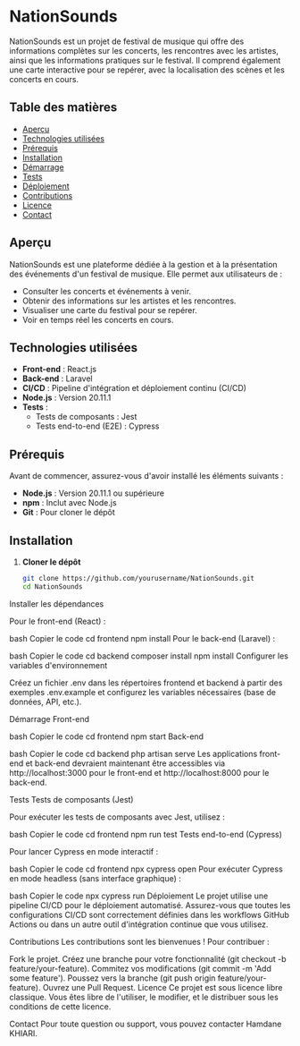 # NationSounds

NationSounds est un projet de festival de musique qui offre des informations complètes sur les concerts, les rencontres avec les artistes, ainsi que les informations pratiques sur le festival. Il comprend également une carte interactive pour se repérer, avec la localisation des scènes et les concerts en cours.

## Table des matières

- [Aperçu](#aperçu)
- [Technologies utilisées](#technologies-utilisées)
- [Prérequis](#prérequis)
- [Installation](#installation)
- [Démarrage](#démarrage)
- [Tests](#tests)
- [Déploiement](#déploiement)
- [Contributions](#contributions)
- [Licence](#licence)
- [Contact](#contact)

## Aperçu

NationSounds est une plateforme dédiée à la gestion et à la présentation des événements d'un festival de musique. Elle permet aux utilisateurs de :

- Consulter les concerts et événements à venir.
- Obtenir des informations sur les artistes et les rencontres.
- Visualiser une carte du festival pour se repérer.
- Voir en temps réel les concerts en cours.

## Technologies utilisées

- **Front-end** : React.js
- **Back-end** : Laravel
- **CI/CD** : Pipeline d'intégration et déploiement continu (CI/CD)
- **Node.js** : Version 20.11.1
- **Tests** :
  - Tests de composants : Jest
  - Tests end-to-end (E2E) : Cypress

## Prérequis

Avant de commencer, assurez-vous d'avoir installé les éléments suivants :

- **Node.js** : Version 20.11.1 ou supérieure
- **npm** : Inclut avec Node.js
- **Git** : Pour cloner le dépôt

## Installation

1. **Cloner le dépôt**

   ```bash
   git clone https://github.com/yourusername/NationSounds.git
   cd NationSounds
Installer les dépendances

Pour le front-end (React) :

bash
Copier le code
cd frontend
npm install
Pour le back-end (Laravel) :

bash
Copier le code
cd backend
composer install
npm install
Configurer les variables d'environnement

Créez un fichier .env dans les répertoires frontend et backend à partir des exemples .env.example et configurez les variables nécessaires (base de données, API, etc.).

Démarrage
Front-end

bash
Copier le code
cd frontend
npm start
Back-end

bash
Copier le code
cd backend
php artisan serve
Les applications front-end et back-end devraient maintenant être accessibles via http://localhost:3000 pour le front-end et http://localhost:8000 pour le back-end.

Tests
Tests de composants (Jest)

Pour exécuter les tests de composants avec Jest, utilisez :

bash
Copier le code
cd frontend
npm run test
Tests end-to-end (Cypress)

Pour lancer Cypress en mode interactif :

bash
Copier le code
cd frontend
npx cypress open
Pour exécuter Cypress en mode headless (sans interface graphique) :

bash
Copier le code
npx cypress run
Déploiement
Le projet utilise une pipeline CI/CD pour le déploiement automatisé. Assurez-vous que toutes les configurations CI/CD sont correctement définies dans les workflows GitHub Actions ou dans un autre outil d'intégration continue que vous utilisez.

Contributions
Les contributions sont les bienvenues ! Pour contribuer :

Fork le projet.
Créez une branche pour votre fonctionnalité (git checkout -b feature/your-feature).
Commitez vos modifications (git commit -m 'Add some feature').
Poussez vers la branche (git push origin feature/your-feature).
Ouvrez une Pull Request.
Licence
Ce projet est sous licence libre classique. Vous êtes libre de l'utiliser, le modifier, et le distribuer sous les conditions de cette licence.

Contact
Pour toute question ou support, vous pouvez contacter Hamdane KHIARI.